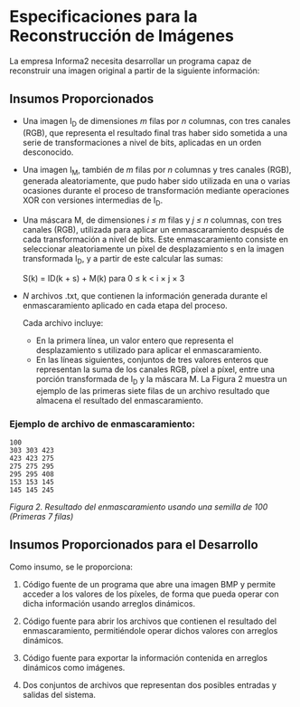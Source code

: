 # Especificaciones para la Reconstrucción de Imágenes

La empresa Informa2 necesita desarrollar un programa capaz de reconstruir una imagen original a partir de la siguiente información:

## Insumos Proporcionados

* Una imagen I<sub>D</sub> de dimensiones *m* filas por *n* columnas, con tres canales (RGB), que representa el resultado final tras haber sido sometida a una serie de transformaciones a nivel de bits, aplicadas en un orden desconocido.

* Una imagen I<sub>M</sub>, también de *m* filas por *n* columnas y tres canales (RGB), generada aleatoriamente, que pudo haber sido utilizada en una o varias ocasiones durante el proceso de transformación mediante operaciones XOR con versiones intermedias de I<sub>D</sub>.

* Una máscara M, de dimensiones *i ≤ m* filas y *j ≤ n* columnas, con tres canales (RGB), utilizada para aplicar un enmascaramiento después de cada transformación a nivel de bits. Este enmascaramiento consiste en seleccionar aleatoriamente un píxel de desplazamiento s en la imagen transformada I<sub>D</sub>, y a partir de este calcular las sumas:

  S(k) = ID(k + s) + M(k)  para  0 ≤ k < i × j × 3

* *N* archivos .txt, que contienen la información generada durante el enmascaramiento aplicado en cada etapa del proceso.

  Cada archivo incluye:
  
  - En la primera línea, un valor entero que representa el desplazamiento s utilizado para aplicar el enmascaramiento.
  - En las líneas siguientes, conjuntos de tres valores enteros que representan la suma de los canales RGB, píxel a píxel, entre una porción transformada de I<sub>D</sub> y la máscara M. La Figura 2 muestra un ejemplo de las primeras siete filas de un archivo resultado que almacena el resultado del enmascaramiento.

### Ejemplo de archivo de enmascaramiento:

```
100
303 303 423
423 423 275
275 275 295
295 295 408
153 153 145
145 145 245
```

*Figura 2. Resultado del enmascaramiento usando una semilla de 100 (Primeras 7 filas)*

## Insumos Proporcionados para el Desarrollo

Como insumo, se le proporciona:

1. Código fuente de un programa que abre una imagen BMP y permite acceder a los valores de los píxeles, de forma que pueda operar con dicha información usando arreglos dinámicos.

2. Código fuente para abrir los archivos que contienen el resultado del enmascaramiento, permitiéndole operar dichos valores con arreglos dinámicos.

3. Código fuente para exportar la información contenida en arreglos dinámicos como imágenes.

4. Dos conjuntos de archivos que representan dos posibles entradas y salidas del sistema.